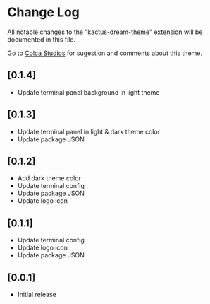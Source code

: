 # Change Log

All notable changes to the "kactus-dream-theme" extension will be documented in this file.

Go to [Colca Studios](https://wwwcolcastudios.com/) for sugestion and comments about this theme.

## [0.1.4]
- Update terminal panel background in light theme

## [0.1.3]
- Update terminal panel in light & dark theme color
- Update package JSON

## [0.1.2]
- Add dark theme color
- Update terminal config 
- Update package JSON
- Update logo icon 
  
## [0.1.1]
- Update terminal config
- Update logo icon
- Update package JSON

## [0.0.1]

- Initial release
